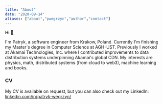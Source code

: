 ```yaml
---
title: "About"
date: "2020-09-14"
aliases: ["about","pwegrzyn","author","contact"]
---
```


Hi 👋, 

I'm Patryk, a software engineer from Krakow, Poland. Currently I'm finishing my Master's degree in Computer Science at AGH-UST.
Previously I worked at Akamai Technologies, Inc. where I contributed improvements to data distribution systems underpinning Akamai's global CDN.
My interests are physics, math, distributed systems (from cloud to web3), machine learning and books.

### CV

My CV is available on request, but you can also check out my LinkedIn: [linkedin.com/in/patryk-wegrzyn/](https://www.linkedin.com/in/patryk-wegrzyn/)
